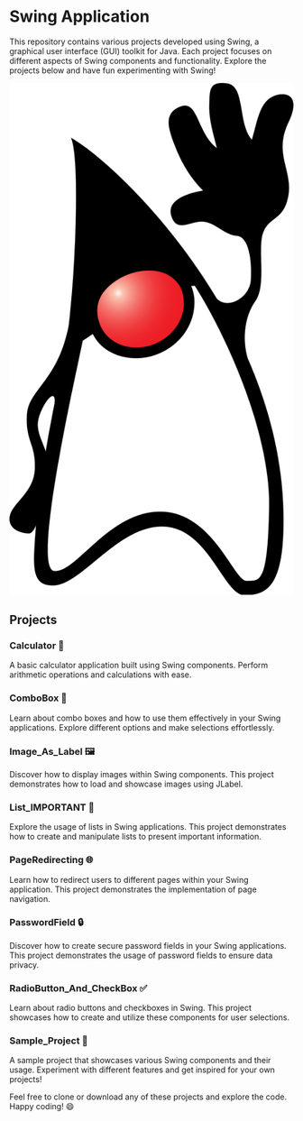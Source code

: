 # Swing Application

This repository contains various projects developed using Swing, a graphical user interface (GUI) toolkit for Java. Each project focuses on different aspects of Swing components and functionality. Explore the projects below and have fun experimenting with Swing!

![image](javswing.png)
 

## Projects


### Calculator 🧮
A basic calculator application built using Swing components. Perform arithmetic operations and calculations with ease.


### ComboBox 🔄
Learn about combo boxes and how to use them effectively in your Swing applications. Explore different options and make selections effortlessly.

### Image_As_Label 🖼️
Discover how to display images within Swing components. This project demonstrates how to load and showcase images using JLabel.


### List_IMPORTANT 📜
Explore the usage of lists in Swing applications. This project demonstrates how to create and manipulate lists to present important information.


### PageRedirecting 🌐
Learn how to redirect users to different pages within your Swing application. This project demonstrates the implementation of page navigation.


### PasswordField 🔒
Discover how to create secure password fields in your Swing applications. This project demonstrates the usage of password fields to ensure data privacy.


### RadioButton_And_CheckBox ✅
Learn about radio buttons and checkboxes in Swing. This project showcases how to create and utilize these components for user selections.


### Sample_Project 🎉
A sample project that showcases various Swing components and their usage. Experiment with different features and get inspired for your own projects!

Feel free to clone or download any of these projects and explore the code. Happy coding! 😄
